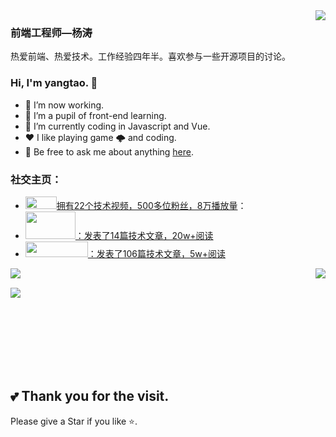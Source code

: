 <img align="right" src="https://count.getloli.com/get/@:Minori-ty?theme=rule34">

### 前端工程师—杨涛

热爱前端、热爱技术。工作经验四年半。喜欢参与一些开源项目的讨论。

### Hi, I'm yangtao. 👋

- 🔭 I’m now working.
- 🌱 I’m a pupil of front-end learning.
- 🤔 I’m currently coding in Javascript and Vue.
- ❤️ I like playing game 🌩 and coding.
- 💬 Be free to ask me about anything [here](https://github.com/yangtao5201314/my-blog/issues/new).  

### **社交主页：**

- <a href="https://space.bilibili.com/560080179"><code><img src="http://n.sinaimg.cn/sinakd2020519s/88/w600h288/20200519/0492-itvqcca2822585.png" height="20" width="50"/></code>拥有22个技术视频，500多位粉丝，8万播放量</a>：
- <a href="https://blog.csdn.net/qq_48652579?spm=1000.2115.3001.5343"><code><img height="44" width="80" style="background-size: 100% 100%;" src="https://img-home.csdnimg.cn/images/20201124032511.png"></code>：发表了14篇技术文章，20w+阅读</a>
- <a href="https://developer.aliyun.com/profile/expert/n5cbl6lpfvc2a"><code><img height="25" width="100" src="https://img.alicdn.com/tfs/TB13DzOjXP7gK0jSZFjXXc5aXXa-212-48.png"></code>：发表了106篇技术文章，5w+阅读</a>


  
<img align="left" src="https://github-readme-stats.vercel.app/api?username=alanHzw&show_icons=true&hide_border=true">
<img align="right" src="https://github-readme-stats.vercel.app/api/top-langs/?username=alanHzw&hide_border=true">   
<br>  

  
  
![](https://activity-graph.herokuapp.com/graph?username=alanhzw&theme=github)

<br>  
<br>  <br>  <br>  
  <br>    <br>  


##  💕 Thank you for the visit.

Please give a Star if you like ⭐.

